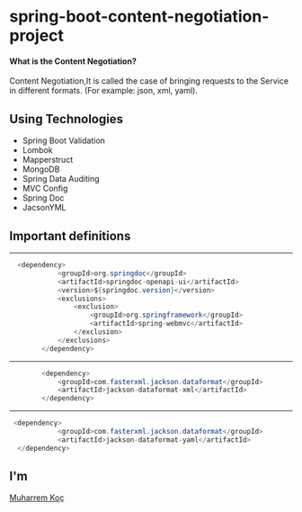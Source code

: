 # spring-boot-content-negotiation-project

#### What is the Content Negotiation?

Content Negotiation,It is called the case of bringing requests to the Service in different formats. (For example: json, xml, yaml).

## Using Technologies

- Spring Boot Validation
- Lombok
- Mapperstruct
- MongoDB
- Spring Data Auditing
- MVC Config
- Spring Doc
- JacsonYML

## Important definitions

---

``` java 
  <dependency>
            <groupId>org.springdoc</groupId>
            <artifactId>springdoc-openapi-ui</artifactId>
            <version>${springdoc.version}</version>
            <exclusions>
                <exclusion>
                    <groupId>org.springframework</groupId>
                    <artifactId>spring-webmvc</artifactId>
                </exclusion>
            </exclusions>
        </dependency>
  ```


---


``` java 
        <dependency>
            <groupId>com.fasterxml.jackson.dataformat</groupId>
            <artifactId>jackson-dataformat-xml</artifactId>
        </dependency>
 ```
 
 ---

       
``` java 
 <dependency>
            <groupId>com.fasterxml.jackson.dataformat</groupId>
            <artifactId>jackson-dataformat-yaml</artifactId>
  </dependency>
```
  

## I'm
[Muharrem Koç](https://github.com/muharremkoc)
